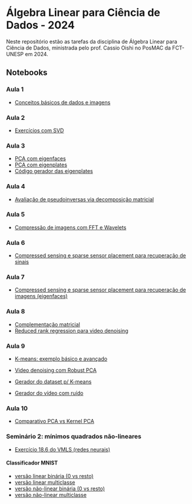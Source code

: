 # Álgebra Linear para Ciência de Dados - 2024

Neste repositório estão as tarefas da disciplina de Álgebra Linear para Ciência de Dados,
ministrada pelo prof. Cassio Oishi no PosMAC da FCT-UNESP em 2024.

## Notebooks

### Aula 1
* [Conceitos básicos de dados e imagens](https://github.com/Salies/posmac-alcd/blob/main/Aula%201/tarefa.ipynb)

### Aula 2
* [Exercícios com SVD](https://github.com/Salies/posmac-alcd/blob/main/Aula%202%20(SVD)/aula2.ipynb)

### Aula 3
* [PCA com eigenfaces](https://github.com/Salies/posmac-alcd/blob/main/Aula%203%20(Condicionamento%20e%20PCA)/eigenfaces.ipynb)
* [PCA com eigenplates](https://github.com/Salies/posmac-alcd/blob/main/Aula%203%20(Condicionamento%20e%20PCA)/placas_pca.ipynb)
* [Código gerador das eigenplates](https://github.com/Salies/posmac-alcd/blob/main/Aula%203%20(Condicionamento%20e%20PCA)/placas.ipynb)

### Aula 4
* [Avaliação de pseudoinversas via decomposição matricial](https://github.com/Salies/posmac-alcd/blob/main/Aula%204%20(demais%20decomposi%C3%A7%C3%B5es)/aula4.ipynb)

### Aula 5
* [Compressão de imagens com FFT e Wavelets](https://github.com/Salies/posmac-alcd/blob/main/Aula%205%20(compress%C3%A3o%2C%20pt%201)/aula5.ipynb)

### Aula 6
* [Compressed sensing e sparse sensor placement para recuperação de sinais](https://github.com/Salies/posmac-alcd/blob/main/Aula%206%20(esparsidade%20e%20compressed%20sensing)/aula6.ipynb)

### Aula 7
* [Compressed sensing e sparse sensor placement para recuperação de imagens (eigenfaces)](https://github.com/Salies/posmac-alcd/blob/main/Aula%207%20(mais%20compressed%20sensing)/exemplos_ch3.ipynb)

### Aula 8
* [Complementação matricial](https://github.com/Salies/posmac-alcd/blob/main/Aula%208%20(missing%20data%20e%20reduced-rank%20regression)/matrix_completion.ipynb)
* [Reduced rank regression para video denoising](https://github.com/Salies/posmac-alcd/blob/main/Aula%208%20(missing%20data%20e%20reduced-rank%20regression)/rrr.ipynb)

### Aula 9
* [K-means: exemplo básico e avançado](https://github.com/Salies/posmac-alcd/blob/main/Aula%209/kmeans.ipynb)
* [Video denoising com Robust PCA](https://github.com/Salies/posmac-alcd/blob/main/Aula%209/rpca.ipynb)

* [Gerador do dataset p/ K-means](https://github.com/Salies/posmac-alcd/blob/main/Aula%209/embedding.ipynb)
* [Gerador do vídeo com ruído](https://github.com/Salies/posmac-alcd/blob/main/Aula%209/generate_video.ipynb)

### Aula 10
* [Comparativo PCA vs Kernel PCA](https://github.com/Salies/posmac-alcd/blob/main/Aula%2010/pca.ipynb)

### Seminário 2: mínimos quadrados não-lineares
* [Exercício 18.6 do VMLS (redes neurais)](https://github.com/Salies/posmac-alcd/blob/main/S2%20-%20Nonlinear%20least%20squares/vmls_18.6.ipynb)

#### Classificador MNIST
* [versão linear binária (0 vs resto)](https://github.com/Salies/posmac-alcd/blob/main/S2%20-%20Nonlinear%20least%20squares/linear_bin.ipynb)
* [versão linear multiclasse](https://github.com/Salies/posmac-alcd/blob/main/S2%20-%20Nonlinear%20least%20squares/linear_multi.ipynb)
* [versão não-linear binária (0 vs resto)](https://github.com/Salies/posmac-alcd/blob/main/S2%20-%20Nonlinear%20least%20squares/nl_bin_faster.ipynb)
* [versão não-linear multiclasse](https://github.com/Salies/posmac-alcd/blob/main/S2%20-%20Nonlinear%20least%20squares/nl_multi.ipynb)
